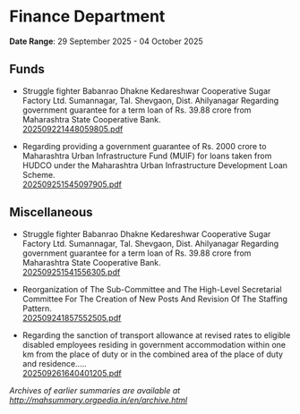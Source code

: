 # Finance Department

**Date Range**: 29 September 2025 - 04 October 2025


## Funds
- Struggle fighter Babanrao Dhakne Kedareshwar Cooperative Sugar Factory Ltd. Sumannagar, Tal. Shevgaon, Dist. Ahilyanagar Regarding government guarantee for a term loan of Rs. 39.88 crore from Maharashtra State Cooperative Bank.\
  [202509221448059805.pdf](https://gr.maharashtra.gov.in/Site/Upload/Government%20Resolutions/English/202509221448059805....pdf)

- Regarding providing a government guarantee of Rs. 2000 crore to Maharashtra Urban Infrastructure Fund (MUIF) for loans taken from HUDCO under the Maharashtra Urban Infrastructure Development Loan Scheme.\
  [202509251545097905.pdf](https://gr.maharashtra.gov.in/Site/Upload/Government%20Resolutions/English/202509251545097905.pdf)

## Miscellaneous
- Struggle fighter Babanrao Dhakne Kedareshwar Cooperative Sugar Factory Ltd. Sumannagar, Tal. Shevgaon, Dist. Ahilyanagar Regarding government guarantee for a term loan of Rs. 39.88 crore from Maharashtra State Cooperative Bank.\
  [202509251541556305.pdf](https://gr.maharashtra.gov.in/Site/Upload/Government%20Resolutions/English/202509251541556305.pdf)

- Reorganization of The Sub-Committee and The High-Level Secretarial Committee For The Creation of New Posts And Revision Of The Staffing Pattern.\
  [202509241857552505.pdf](https://gr.maharashtra.gov.in/Site/Upload/Government%20Resolutions/English/202509241857552505.pdf)

- Regarding the sanction of transport allowance at revised rates to eligible disabled employees residing in government accommodation within one km from the place of duty or in the combined area of the place of duty and residence.....\
  [202509261640401205.pdf](https://gr.maharashtra.gov.in/Site/Upload/Government%20Resolutions/English/202509261640401205.pdf)


*Archives of earlier summaries are available at http://mahsummary.orgpedia.in/en/archive.html*